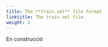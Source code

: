 ```yaml
---
title: The **train.xml** file format
linktitle: The train.xml file
weight: 2
---
```


En construcció
